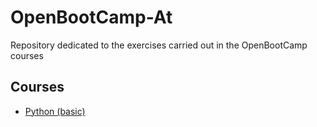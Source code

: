 # OpenBootCamp-At
Repository dedicated to the exercises carried out in the OpenBootCamp courses

## Courses

- [Python (basic)]()
